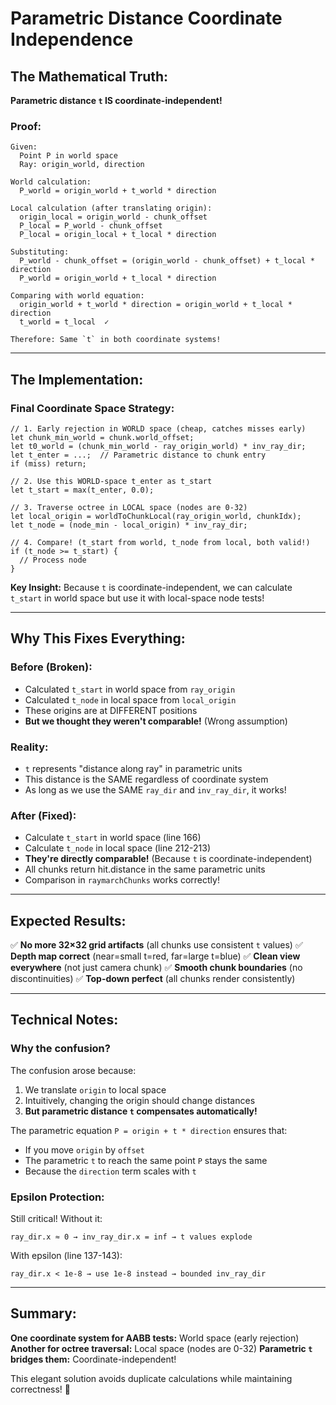 # Parametric Distance Coordinate Independence

## The Mathematical Truth:

**Parametric distance `t` IS coordinate-independent!**

### Proof:

```
Given:
  Point P in world space
  Ray: origin_world, direction

World calculation:
  P_world = origin_world + t_world * direction

Local calculation (after translating origin):
  origin_local = origin_world - chunk_offset
  P_local = P_world - chunk_offset
  P_local = origin_local + t_local * direction

Substituting:
  P_world - chunk_offset = (origin_world - chunk_offset) + t_local * direction
  P_world = origin_world + t_local * direction

Comparing with world equation:
  origin_world + t_world * direction = origin_world + t_local * direction
  t_world = t_local  ✓

Therefore: Same `t` in both coordinate systems!
```

---

## The Implementation:

### Final Coordinate Space Strategy:

```wgsl
// 1. Early rejection in WORLD space (cheap, catches misses early)
let chunk_min_world = chunk.world_offset;
let t0_world = (chunk_min_world - ray_origin_world) * inv_ray_dir;
let t_enter = ...;  // Parametric distance to chunk entry
if (miss) return;

// 2. Use this WORLD-space t_enter as t_start
let t_start = max(t_enter, 0.0);

// 3. Traverse octree in LOCAL space (nodes are 0-32)
let local_origin = worldToChunkLocal(ray_origin_world, chunkIdx);
let t_node = (node_min - local_origin) * inv_ray_dir;

// 4. Compare! (t_start from world, t_node from local, both valid!)
if (t_node >= t_start) {
  // Process node
}
```

**Key Insight:** Because `t` is coordinate-independent, we can calculate `t_start` in world space but use it with local-space node tests!

---

## Why This Fixes Everything:

### Before (Broken):
- Calculated `t_start` in world space from `ray_origin`
- Calculated `t_node` in local space from `local_origin`  
- These origins are at DIFFERENT positions
- **But we thought they weren't comparable!** (Wrong assumption)

### Reality:
- `t` represents "distance along ray" in parametric units
- This distance is the SAME regardless of coordinate system
- As long as we use the SAME `ray_dir` and `inv_ray_dir`, it works!

### After (Fixed):
- Calculate `t_start` in world space (line 166)
- Calculate `t_node` in local space (line 212-213)
- **They're directly comparable!** (Because `t` is coordinate-independent)
- All chunks return hit.distance in the same parametric units
- Comparison in `raymarchChunks` works correctly!

---

## Expected Results:

✅ **No more 32×32 grid artifacts** (all chunks use consistent `t` values)
✅ **Depth map correct** (near=small t=red, far=large t=blue)
✅ **Clean view everywhere** (not just camera chunk)
✅ **Smooth chunk boundaries** (no discontinuities)
✅ **Top-down perfect** (all chunks render consistently)

---

## Technical Notes:

### Why the confusion?

The confusion arose because:
1. We translate `origin` to local space
2. Intuitively, changing the origin should change distances
3. **But parametric distance `t` compensates automatically!**

The parametric equation `P = origin + t * direction` ensures that:
- If you move `origin` by `offset`
- The parametric `t` to reach the same point `P` stays the same
- Because the `direction` term scales with `t`

### Epsilon Protection:

Still critical! Without it:
```
ray_dir.x ≈ 0 → inv_ray_dir.x = inf → t values explode
```

With epsilon (line 137-143):
```
ray_dir.x < 1e-8 → use 1e-8 instead → bounded inv_ray_dir
```

---

## Summary:

**One coordinate system for AABB tests:** World space (early rejection)
**Another for octree traversal:** Local space (nodes are 0-32)
**Parametric `t` bridges them:** Coordinate-independent!

This elegant solution avoids duplicate calculations while maintaining correctness! 🎯
